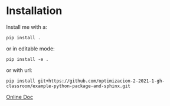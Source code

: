 # Installation

Install me with a:

```
pip install .
```

or in editable mode:

```
pip install -e .
```

or with url:

```
pip install git+https://github.com/optimizacion-2-2021-1-gh-classroom/example-python-package-and-sphinx.git
```

[Online Doc](https://optimizacion-2-2021-1-gh-classroom.github.io/example-python-package-and-sphinx)
